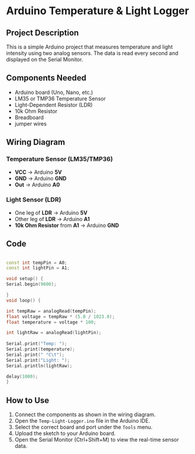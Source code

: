# Arduino Temperature & Light Logger

## Project Description
This is a simple Arduino project that measures temperature and light intensity using two analog sensors. The data is read every second and displayed on the Serial Monitor.

## Components Needed
* Arduino board (Uno, Nano, etc.)
* LM35 or TMP36 Temperature Sensor
* Light-Dependent Resistor (LDR)
* 10k Ohm Resistor
* Breadboard
* jumper wires

## Wiring Diagram
### Temperature Sensor (LM35/TMP36)
* **VCC** -> Arduino **5V**
* **GND** -> Arduino **GND**
* **Out** -> Arduino **A0**

### Light Sensor (LDR)
* One leg of **LDR** -> Arduino **5V**
* Other leg of **LDR** -> Arduino **A1**
* **10k Ohm Resistor** from **A1** -> Arduino **GND**

## Code
```cpp

const int tempPin = A0;
const int lightPin = A1;

void setup() {
Serial.begin(9600);

}
void loop() {

int tempRaw = analogRead(tempPin);
float voltage = tempRaw * (5.0 / 1023.0);
float temperature = voltage * 100;

int lightRaw = analogRead(lightPin);
 
Serial.print("Temp: ");
Serial.print(temperature);
Serial.print(" °C\t");
Serial.print("Light: ");
Serial.println(lightRaw); 

delay(1000);
}
```

## How to Use
1.  Connect the components as shown in the wiring diagram.
2.  Open the `Temp-Light-Logger.ino` file in the Arduino IDE.
3.  Select the correct board and port under the `Tools` menu.
4.  Upload the sketch to your Arduino board.
5.  Open the Serial Monitor (Ctrl+Shift+M) to view the real-time sensor data.
